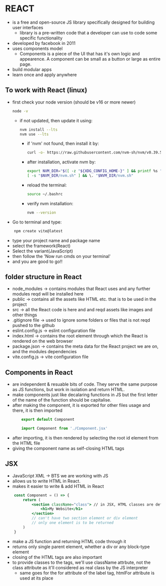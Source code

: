 # REACT
 - is a free and open-source JS library specifically designed for building user interfaces
    - library is a pre-written code that a developer can use to code some specific functionality
 - developed by facebook in 2011
 - uses components model
    - Components is a piece of the UI that has it's own logic and appearence. A component can be small as a button or large as entire page.
 - build modular apps
 - learn once and apply anywhere

 ## To work with React (linux)
 - first check your node version (should be v16 or more newer)
    ```bash
    node -v
    ```
    - if not updated, then update it using:
        ```bash
        nvm install --lts
        nvm use --lts
        ```
        - if 'nvm' not found, then install it by:
            ```bash
            curl -o- https://raw.githubusercontent.com/nvm-sh/nvm/v0.39.5/install.sh | bash
            ```
        - after installation, activate nvm by:
            ```bash
            export NVM_DIR="$([ -z "${XDG_CONFIG_HOME-}" ] && printf %s "${HOME}/.nvm" || printf %s "${XDG_CONFIG_HOME}/nvm")"
            [ -s "$NVM_DIR/nvm.sh" ] && \. "$NVM_DIR/nvm.sh"
            ```
        - reload the terminal:
            ```bash
            source ~/.bashrc
            ```
        - verify nvm installation:
            ```bash
            nvm --version
            ```

 - Go to terminal and type:
```bash
    npm create vite@latest
```
 - type your project name and package name
 - select the framework(React)
 - Select the variant(JavaScript)
 - then follow the 'Now run cmds on your terminal'
 - and you are good to go!!

 ## folder structure in React
 - node_modules -> contains modules that React uses and any further modules reqd will be installed here
 - public -> contains all the assets like HTML etc. that is to be used in the project
 - src -> all the React code is here and and reqd assets like images and other things
 - .gitignore file -> used to ignore some folders or files that is not reqd pushed to the github
 - eslint.config.js -> eslint configuration file
 - index.html -> contains the root element through which the React is rendered on the web browser
 - package.json -> contains the meta data for the React project we are on, and the modules dependencies
 - vite.config.js -> vite configuration file

 ## Components in React
- are independent & resuable bits of code. They serve the same purpose as JS functions, but work in isolation and return HTML.
- make components just like decalaring functions in JS but the first letter of the name of the function should be capitalise.
- after making the component, it is exported for other files usage and there, it is then imported
    ```javascript
        export default Component

        import Component from './Component.jsx'
    ```
- after importing, it is then rendered by selecting the root id element from the HTML file
- giving the component name as self-closing HTML tags

## JSX
- JavaScript XML -> BTS we are working with JS
- allows us to write HTML in React.
- makes it easier to write & add HTML in React
```jsx
    const Component = () => {
        return (
            <section className="class"> // in JSX, HTML classes are defined using className attribute, for tailwind CSS as well
                <h1>My Website</h1>
            </section>
            // can't have two section element or div element
            // only one element is to be returned
        )
    }
```
- make a JS function and returning HTML code through it
- returns only single parent element, whether a div or any block-type element
- closing of the HTML tags are also important
- to provide classes to the tags, we'll use className attrbute, not the class attribute as it'll considered as real class by the JS interpreter
    - same goes for the for attribute of the label tag, htmlFor attribute is used at its place